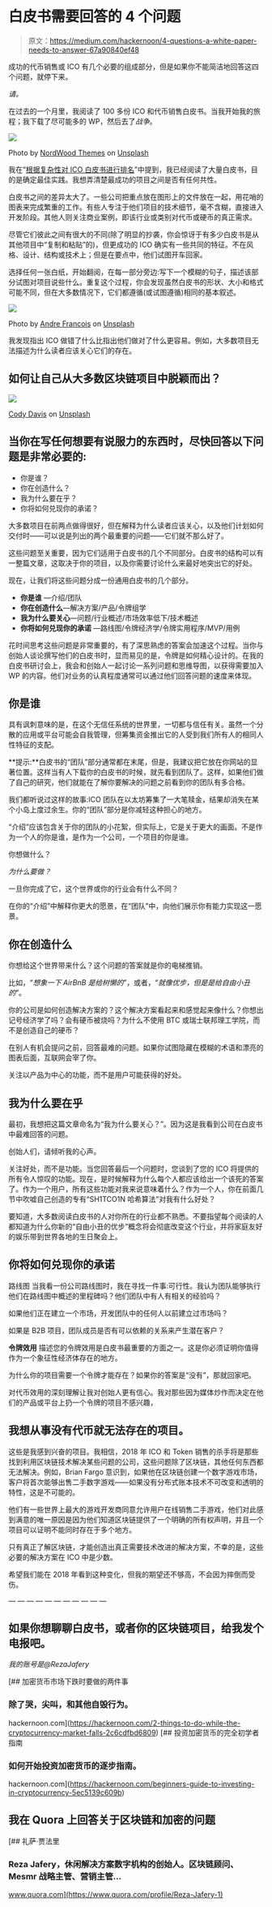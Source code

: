 # 白皮书需要回答的 4 个问题

> 原文：<https://medium.com/hackernoon/4-questions-a-white-paper-needs-to-answer-67a90840ef48>

成功的代币销售或 ICO 有几个必要的组成部分，但是如果你不能简洁地回答这四个问题，就停下来。

*请。*

在过去的一个月里，我阅读了 100 多份 ICO 和代币销售白皮书。当我开始我的旅程；我下载了尽可能多的 WP，然后去了*战争*。

![](img/07370d47725388b8e8a7a1038bc99960.png)

Photo by [NordWood Themes](https://unsplash.com/@nordwood?utm_source=medium&utm_medium=referral) on [Unsplash](https://unsplash.com?utm_source=medium&utm_medium=referral)

我在“[根据复杂性对 ICO 白皮书进行排名](https://hackernoon.com/top-icos-rated-by-white-paper-complexity-a7d2a2fda93d)”中提到，我已经阅读了大量白皮书，目的是确定最佳实践。我想弄清楚最成功的项目之间是否有任何共性。

白皮书之间的差异太大了。一些公司把重点放在图形上的文件放在一起，用花哨的图表来完成繁重的工作。有些人专注于他们项目的技术细节，毫不含糊，直接进入开发阶段。其他人则关注商业案例，即该行业或类别对代币或硬币的真正需求。

尽管它们彼此之间有很大的不同(除了明显的抄袭，你会惊讶于有多少白皮书是从其他项目中“复制和粘贴”的)，但更成功的 ICO 确实有一些共同的特征。不在风格、设计、结构或技术上；但是在要点中，他们试图开车回家。

选择任何一张白纸，开始翻阅，在每一部分旁边:写下一个模糊的句子，描述该部分试图对项目说些什么。重复这个过程，你会发现虽然白皮书的形状、大小和格式可能不同，但在大多数情况下，它们都遵循(或试图遵循)相同的基本叙述。

![](img/27a0b2bcf1b7234d5c709f7fc7f58f19.png)

Photo by [Andre Francois](https://unsplash.com/@silverhousehd?utm_source=medium&utm_medium=referral) on [Unsplash](https://unsplash.com?utm_source=medium&utm_medium=referral)

我发现指出 ICO 做错了什么比指出他们做对了什么更容易。例如，大多数项目无法描述为什么读者应该关心它们的存在。

## 如何让自己从大多数区块链项目中脱颖而出？

![](img/a0f7460841553f65fc05952186684840.png)

[Cody Davis](https://unsplash.com/@codytdavis?utm_source=medium&utm_medium=referral) on [Unsplash](https://unsplash.com?utm_source=medium&utm_medium=referral)

## 当你在写任何想要有说服力的东西时，尽快回答以下问题是非常必要的:

*   你是谁？
*   你在创造什么？
*   我为什么要在乎？
*   你将如何兑现你的承诺？

大多数项目在前两点做得很好，但在解释为什么读者应该关心，以及他们计划如何交付时——可以说是列出的两个最重要的问题——它们就不那么好了。

这些问题至关重要，因为它们适用于白皮书的几个不同部分。白皮书的结构可以有一整篇文章，这取决于你的项目，以及你需要讨论什么来最好地突出它的好处。

现在，让我们将这些问题分成一份通用白皮书的几个部分。

*   **你是谁** —介绍/团队
*   **你在创造什么**—解决方案/产品/令牌组学
*   **我为什么要关心**—问题/行业概述/市场效率低下/技术概述
*   **你将如何兑现你的承诺** —路线图/令牌经济学/令牌实用程序/MVP/用例

花时间思考这些问题是非常重要的，有了深思熟虑的答案会加速这个过程。当你与创始人谈论撰写他们的白皮书时，显而易见的是，令牌是如何精心设计的。在我的白皮书研讨会上，我会和创始人一起讨论一系列问题和思维导图，以获得需要加入 WP 的内容。他们对业务的认真程度通常可以通过他们回答问题的速度来体现。

## 你是谁

具有讽刺意味的是，在这个无信任系统的世界里，一切都与信任有关。虽然一个分散的应用或平台可能会自我管理，但筹集资金推出它的人受到我们所有人的相同人性特征的支配。

**提示:**白皮书的“团队”部分通常都在末尾，但是，我建议把它放在你网站的显著位置。这样当有人下载你的白皮书的时候，就先看到团队了。这样，如果他们做了自己的研究，他们就能在了解你要解决的问题之前看到你的团队有多合格。

我们都听说过这样的故事:ICO 团队在以太坊筹集了一大笔赎金，结果却消失在某个小岛上度过余生。你的“团队”部分是你减轻这种担心的地方。

“介绍”应该包含关于你的团队的小花絮，但实际上，它是关于更大的画面。不是作为一个人的你是谁，是作为一个公司，一个项目的你是谁。

你想做什么？

*为什么要做？*

一旦你完成了它，这个世界或你的行业会有什么不同？

在你的“介绍”中解释你更大的愿景，在“团队”中，向他们展示你有能力实现这一愿景。

## 你在创造什么

你想给这个世界带来什么？这个问题的答案就是你的电梯推销。

比如，“*想象一下 AirBnB 是给树懒的*”，或者，“*就像优步，但是是给自由小丑的*”。

你的公司是如何创造解决方案的？这个解决方案看起来和感觉起来像什么？你想出记号经济学了吗？会有硬币被烧吗？为什么不使用 BTC 或瑞士联邦理工学院，而不是创造自己的硬币？

在别人有机会提问之前，回答最难的问题。如果你试图隐藏在模糊的术语和漂亮的图表后面，互联网会宰了你。

关注以产品为中心的功能，而不是用户可能获得的好处。

## 我为什么要在乎

最初，我想把这篇文章命名为“我为什么要关心？”。因为这是我看到公司在白皮书中最难回答的问题。

创始人们，请倾听我的心声。

关注好处，而不是功能。当您回答最后一个问题时，您谈到了您的 ICO 将提供的所有令人惊叹的功能。现在，是时候解释为什么每个人都应该给出一个该死的答案了。作为一个用户，所有这些功能对我来说意味着什么？作为一个人，你在前面几节中吹嘘自己创造的专有“SH1TCO1N 哈希算法”对我有什么好处？

要知道，大多数阅读白皮书的人对你所在的行业都不熟悉。不要指望每个阅读的人都知道为什么你新的“自由小丑的优步”概念将会彻底改变这个行业，并将家庭友好的娱乐带到世界各地的生日聚会上。

## 你将如何兑现你的承诺

路线图
当我看一份公司路线图时，我在寻找一件事:可行性。我认为团队能够执行他们在路线图中概述的里程碑吗？他们团队中有人有相关的经验吗？

如果他们正在建立一个市场，开发团队中的任何人以前建立过市场吗？

如果是 B2B 项目，团队成员是否有可以依赖的关系来产生潜在客户？

**令牌效用** 描述您的令牌效用是白皮书最重要的方面之一。这是你必须证明你值得作为一个象征性经济体存在的地方。

为什么你的项目需要一个令牌才能存在？如果你的答案是“没有”，那就回家吧。

对代币效用的深刻理解让我对创始人更有信心。我对那些因为媒体炒作而决定在他们的产品或平台上扔一个令牌的项目不感兴趣，

## 我想从事没有代币就无法存在的项目。

这些是我感到兴奋的项目。我相信，2018 年 ICO 和 Token 销售的杀手将是那些找到利用区块链技术解决某些问题的公司，这些问题除了区块链，其他任何东西都无法解决。例如，Brian Fargo 意识到，如果他在区块链创建一个数字游戏市场，客户将首次能够出售二手数字游戏——如果没有分布式账本技术不可改变和透明的特性，这是不可能的。

他们有一些世界上最大的游戏开发商同意允许用户在线销售二手游戏，他们对此感到满意的唯一原因是因为他们知道区块链提供了一个明确的所有权声明，并且一个项目可以证明不能同时存在于多个地方。

只有真正了解区块链，才能创造出真正需要技术改进的解决方案，不幸的是，这些必要的解决方案在 ICO 中是少数。

希望我们能在 2018 年看到这种变化，但我的期望还不够高，不会因为摔倒而受伤。

— — — — — — — — — — —

## 如果你想聊聊白皮书，或者你的区块链项目，给我发个电报吧。

*我的账号是@RezaJafery*

[](https://hackernoon.com/2-things-to-do-while-the-cryptocurrency-market-falls-2c6cdfbd6809) [## 加密货币市场下跌时要做的两件事

### 除了哭，尖叫，和其他自毁行为。

hackernoon.com](https://hackernoon.com/2-things-to-do-while-the-cryptocurrency-market-falls-2c6cdfbd6809) [](https://hackernoon.com/beginners-guide-to-investing-in-cryptocurrency-5ec5139c609b) [## 投资加密货币的完全初学者指南

### 如何开始投资加密货币的逐步指南。

hackernoon.com](https://hackernoon.com/beginners-guide-to-investing-in-cryptocurrency-5ec5139c609b) 

## 我在 Quora 上回答关于区块链和加密的问题

[](https://www.quora.com/profile/Reza-Jafery-1) [## 礼萨·贾法里

### Reza Jafery，休闲解决方案数字机构的创始人。区块链顾问、Mesmr 战略主管、营销主管…

www.quora.com](https://www.quora.com/profile/Reza-Jafery-1)